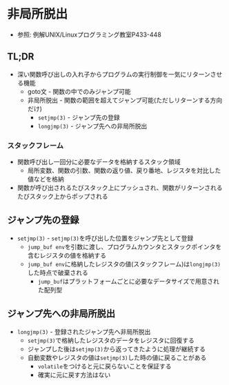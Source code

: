 # 非局所脱出
- 参照: 例解UNIX/Linuxプログラミング教室P433-448

## TL;DR
- 深い関数呼び出しの入れ子からプログラムの実行制御を一気にリターンさせる機能
  - goto文     - 関数の中でのみジャンプ可能
  - 非局所脱出 - 関数の範囲を超えてジャンプ可能(ただしリターンする方向だけ)
    - `setjmp(3)`  - ジャンプ先の登録
    - `longjmp(3)` - ジャンプ先への非局所脱出

### スタックフレーム
- 関数呼び出し一回分に必要なデータを格納するスタック領域
  - 局所変数、関数の引数、関数の返り値、戻り番地、レジスタを対比した値などを格納
- 関数が呼び出されるたびスタック上にプッシュされ、関数がリターンされるたびスタック上からポップされる

## ジャンプ先の登録
- `setjmp(3)` - `setjmp(3)`を呼び出した位置をジャンプ先として登録
  - `jump_buf env`を引数に渡し、プログラムカウンタとスタックポインタを含むレジスタの値を格納する
  - `jump_buf env`に格納したレジスタの値(スタックフレーム)は`longjmp(3)`した時点で破棄される
    - `jump_buf`はプラットフォームごとに必要なデータサイズで用意された配列型

## ジャンプ先への非局所脱出
- `longjmp(3)` - 登録されたジャンプ先へ非局所脱出
  - `setjmp(3)`で格納したレジスタのデータをレジスタに回復する
  - ジャンプした後は`setjmp(3)`から返ってきたように処理が継続する
  - 自動変数やレジスタの値は`setjmp(3)`した時の値に戻ることがある
    - `volatile`をつけると元に戻らないことを保証する
    - 確実に元に戻す方法はない
